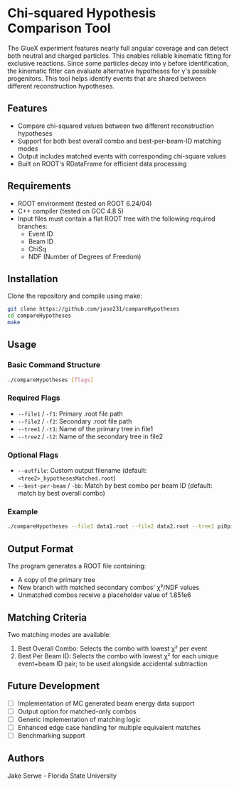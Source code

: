 # Chi-squared Hypothesis Comparison Tool

The GlueX experiment features nearly full angular coverage and can detect both neutral and charged particles. This enables reliable kinematic fitting for exclusive reactions. Since some particles decay into γ before identification, the kinematic fitter can evaluate alternative hypotheses for γ's possible progenitors. This tool helps identify events that are shared between different reconstruction hypotheses.

## Features

- Compare chi-squared values between two different reconstruction hypotheses
- Support for both best overall combo and best-per-beam-ID matching modes
- Output includes matched events with corresponding chi-square values
- Built on ROOT's RDataFrame for efficient data processing

## Requirements

- ROOT environment (tested on ROOT 6.24/04)
- C++ compiler (tested on GCC 4.8.5)
- Input files must contain a flat ROOT tree with the following required branches:
  - Event ID
  - Beam ID
  - ChiSq
  - NDF (Number of Degrees of Freedom)

## Installation

Clone the repository and compile using make:

```bash
git clone https://github.com/jase231/compareHypotheses
cd compareHypotheses
make
```

## Usage

### Basic Command Structure

```bash
./compareHypotheses [flags]
```


### Required Flags

- `--file1` / `-f1`: Primary .root file path
- `--file2` / `-f2`: Secondary .root file path
- `--tree1` / `-t1`: Name of the primary tree in file1
- `--tree2` / `-t2`: Name of the secondary tree in file2

### Optional Flags

- `--outfile`: Custom output filename (default: `<tree2>_hypothesesMatched.root`)
- `--best-per-beam` / `-bb`: Match by best combo per beam ID (default: match by best overall combo)

### Example

```bash
./compareHypotheses --file1 data1.root --file2 data2.root --tree1 pi0pippieta --tree2 pi0pippim --outfile results.root
```

## Output Format

The program generates a ROOT file containing:
- A copy of the primary tree
- New branch with matched secondary combos' χ²/NDF values
- Unmatched combos receive a placeholder value of 1.851e6

## Matching Criteria

Two matching modes are available:
1. Best Overall Combo: Selects the combo with lowest χ² per event
2. Best Per Beam ID: Selects the combo with lowest χ² for each unique event+beam ID pair; to be used alongside accidental subtraction

## Future Development

- [ ] Implementation of MC generated beam energy data support
- [ ] Output option for matched-only combos
- [ ] Generic implementation of matching logic
- [ ] Enhanced edge case handling for multiple equivalent matches
- [ ] Benchmarking support

## Authors

Jake Serwe - Florida State University
